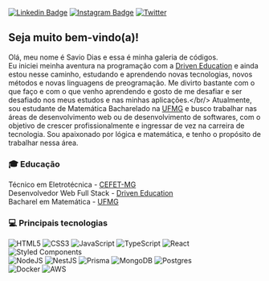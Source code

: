 [![Linkedin Badge](https://img.shields.io/badge/-LinkedIn-blue?style=flat&logo=Linkedin&logoColor=white&link=https://www.linkedin.com/in/savio-dias-viana/)](https://www.linkedin.com/in/savio-dias-viana/)
[![Instagram Badge](https://img.shields.io/badge/-Instagram-C13584?style=flat&labelColor=C13584&logo=instagram&logoColor=white&link=https://www.instagram.com/savio_viana14/)](https://www.instagram.com/savio_viana14/)
[![Twitter](https://img.shields.io/badge/Twitter-%231DA1F2.svg?logo=Twitter&logoColor=white)](https://twitter.com/savim_viana)


## Seja muito bem-vindo(a)!

Olá, meu nome é Savio Dias e essa é minha galeria de códigos.<br/>
Eu iniciei meinha aventura na programação com a [Driven Education](https://www.driven.com.br/) e ainda estou nesse caminho, estudando e aprendendo novas tecnologias, novos métodos e novas linguagens de preogramação. Me divirto bastante com o que faço e com o que venho aprendendo e gosto de me desafiar e ser desafiado nos meus estudos e nas minhas aplicações.</br/>
Atualmente, sou estudante de Matemática Bacharelado na [UFMG](https://www.ufmg.com.br/) e busco trabalhar nas áreas de desenvolvimento web ou de desenvolvimento de softwares, com o objetivo de crescer profissionalmente e ingressar de vez na carreira de tecnologia.
Sou apaixonado por lógica e matemática, e tenho o propósito de trabalhar nessa área.

### 🎓 Educação
Técnico em Eletrotécnica - [CEFET-MG](https://www.cefetmg.br/)<br/>
Desenvolvedor Web Full Stack - [Driven Education](https://www.driven.com.br/)<br/>
Bacharel em Matemática - [UFMG](https://www.ufmg.com.br/)

### 💻 Principais tecnologias
![HTML5](https://img.shields.io/badge/html5-%23E34F26.svg?style=flat&logo=html5&logoColor=white)
![CSS3](https://img.shields.io/badge/css3-%231572B6.svg?style=flat&logo=css3&logoColor=white)
![JavaScript](https://img.shields.io/badge/javascript-%23323330.svg?style=flat&logo=javascript&logoColor=%23F7DF1E)
![TypeScript](https://img.shields.io/badge/typescript-%23007ACC.svg?style=flat&logo=typescript&logoColor=white) 
![React](https://img.shields.io/badge/react-%2320232a.svg?style=flat&logo=react&logoColor=%2361DAFB) 
![Styled Components](https://img.shields.io/badge/styled--components-DB7093?style=flat&logo=styled-components&logoColor=white) 
<br />
![NodeJS](https://img.shields.io/badge/node.js-6DA55F?style=flat&logo=node.js&logoColor=white)
![NestJS](https://img.shields.io/badge/nestjs-%23E0234E.svg?style=flat&logo=nestjs&logoColor=white)
![Prisma](https://img.shields.io/badge/Prisma-3982CE?style=flat&logo=Prisma&logoColor=white)
![MongoDB](https://img.shields.io/badge/MongoDB-%234ea94b.svg?style=flat&logo=mongodb&logoColor=white) 
![Postgres](https://img.shields.io/badge/postgres-%23316192.svg?style=flat&logo=postgresql&logoColor=white)
<br />
![Docker](https://img.shields.io/badge/docker-%230db7ed.svg?style=flat&logo=docker&logoColor=white)
![AWS](https://img.shields.io/badge/Amazon_AWS-FF9900?style=flat&logo=amazonaws&logoColor=white)
<br />
